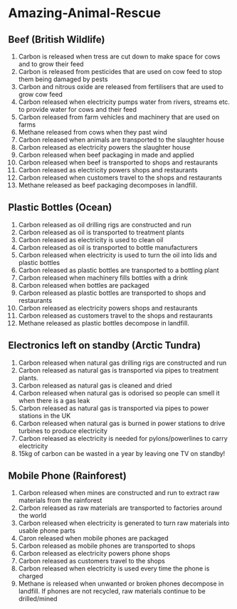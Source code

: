 # Amazing-Animal-Rescue
## Beef (British Wildlife)
1.	Carbon is released when tress are cut down to make space for cows and to grow their feed
2.	Carbon is released from pesticides that are used on cow feed to stop them being damaged by pests
3.	Carbon and nitrous oxide are released from fertilisers that are used to grow cow feed
4.	Carbon released when electricity pumps water from rivers, streams etc. to provide water for cows and their feed
5.	Carbon released from farm vehicles and machinery that are used on farms
6.	Methane released from cows when they past wind
7.	Carbon released when animals are transported to the slaughter house
8.	Carbon released as electricity powers the slaughter house
9.	Carbon released when beef packaging in made and applied
10.	Carbon released when beef is transported to shops and restaurants
11.	Carbon released as electricity powers shops and restaurants
12.	Carbon released when customers travel to the shops and restaurants
13.	Methane released as beef packaging decomposes in landfill.
## Plastic Bottles (Ocean)
1.	Carbon released as oil drilling rigs are constructed and run
2.	Carbon released as oil is transported to treatment plants
3.	Carbon released as electricity is used to clean oil
4.	Carbon released as oil is transported to bottle manufacturers
5.	Carbon released when electricity is used to turn the oil into lids and plastic bottles
6.	Carbon released as plastic bottles are transported to a bottling plant
7.	Carbon released when machinery fills bottles with a drink
8.	Carbon released when bottles are packaged
9.	Carbon released as plastic bottles are transported to shops and restaurants
10.	Carbon released as electricity powers shops and restaurants
11.	Carbon released as customers travel to the shops and restaurants
12.	Methane released as plastic bottles decompose in landfill.
## Electronics left on standby (Arctic Tundra)
1.	Carbon released when natural gas drilling rigs are constructed and run
2.	Carbon released as natural gas is transported via pipes to treatment plants.
3.	Carbon released as natural gas is cleaned and dried
4.	Carbon released when natural gas is odorised so people can smell it when there is a gas leak
5.	Carbon released as natural gas is transported via pipes to power stations in the UK
6.	Carbon released when natural gas is burned in power stations to drive turbines to produce electricity
7.	Carbon released as electricity is needed for pylons/powerlines to carry electricity
8.	15kg of carbon can be wasted in a year by leaving one TV on standby!
## Mobile Phone (Rainforest)
1.	Carbon released when mines are constructed and run to extract raw materials from the rainforest
2.	Carbon released as raw materials are transported to factories around the world
3.	Carbon released when electricity is generated to turn raw materials into usable phone parts
4.	Caron released when mobile phones are packaged
5.	Carbon released as mobile phones are transported to shops
6.	Carbon released as electricity powers phone shops
7.	Carbon released as customers travel to the shops
8.	Carbon released when electricity is used every time the phone is charged
9.	Methane is released when unwanted or broken phones decompose in landfill. If phones are not recycled, raw materials continue to be drilled/mined
